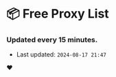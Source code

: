 # :package: Free Proxy List
### Updated every 15 minutes.

- Last updated: `2024-08-17 21:47`

:heart:
